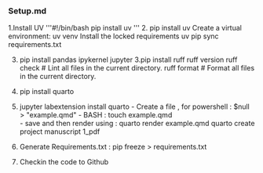 ### Setup.md

1.Install UV
'''#!/bin/bash
pip install uv '''
2. pip install uv
    Create a virtual environment:
        uv venv
    Install the locked requirements
        uv pip sync requirements.txt

3. pip install pandas ipykernel jupyter
3.pip install ruff
    ruff version
    ruff check   # Lint all files in the current directory.
    ruff format  # Format all files in the current directory.
    
4. pip install quarto
5. jupyter labextension install quarto
       - Create a file , for powershell : $null > "example.qmd"
       - BASH : touch example.qmd       
       - save and then render using : quarto render example.qmd
       quarto create project manuscript 1_pdf
6. Generate Requirements.txt : pip freeze > requirements.txt


7. Checkin the code to Github

